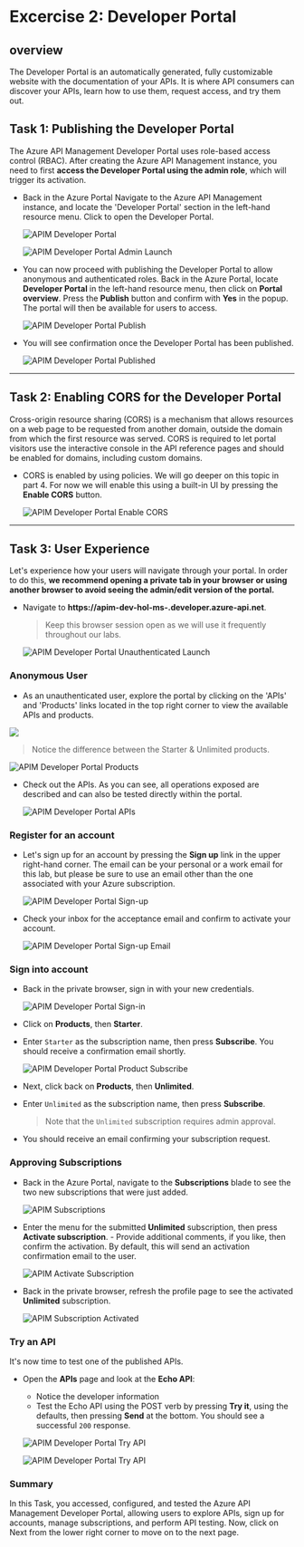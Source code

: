 # Excercise 2: Developer Portal
## overview
The Developer Portal is an automatically generated, fully customizable website with the documentation of your APIs. It is where API consumers can discover your APIs, learn how to use them, request access, and try them out.

## Task 1: Publishing the Developer Portal

The Azure API Management Developer Portal uses role-based access control (RBAC). After creating the Azure API Management instance, you need to first **access the Developer Portal using the admin role**, which will trigger its activation.

- Back in the Azure Portal Navigate to the Azure API Management instance, and locate the 'Developer Portal' section in the left-hand resource menu. Click to open the Developer Portal.

  ![APIM Developer Portal](media/01.png)

  ![APIM Developer Portal Admin Launch](media/02.png)

- You can now proceed with publishing the Developer Portal to allow anonymous and authenticated roles. Back in the Azure Portal, locate **Developer Portal** in the left-hand resource menu, then click on **Portal overview**. Press the **Publish** button and confirm with **Yes** in the popup. The portal will then be available for users to access.

  ![APIM Developer Portal Publish](media/03.png)

- You will see confirmation once the Developer Portal has been published.

  ![APIM Developer Portal Published](media/04.png)

---

## Task 2: Enabling CORS for the Developer Portal

Cross-origin resource sharing (CORS) is a mechanism that allows resources on a web page to be requested from another domain, outside the domain from which the first resource was served. CORS is required to let portal visitors use the interactive console in the API reference pages and should be enabled for domains, including custom domains.

- CORS is enabled by using policies. We will go deeper on this topic in part 4. For now we will enable this using a built-in UI by pressing the **Enable CORS** button.

  ![APIM Developer Portal Enable CORS](media/05.png)

  

---

## Task 3: User Experience

Let's experience how your users will navigate through your portal. In order to do this, **we recommend opening a private tab in your browser or using another browser to avoid seeing the admin/edit version of the portal.** 

- Navigate to **https://apim-dev-hol-ms-<inject key="Deployment ID" enableCopy="false" />.developer.azure-api.net**.

  > Keep this browser session open as we will use it frequently throughout our labs.

  ![APIM Developer Portal Unauthenticated Launch](media/06.png)

### Anonymous User

- As an unauthenticated user, explore the portal by clicking on the 'APIs' and 'Products' links located in the top right corner to view the available APIs and products.

![](media/exploreapi.png)

  > Notice the difference between the Starter & Unlimited products.

  ![APIM Developer Portal Products](media/07.png)

- Check out the APIs. As you can see, all operations exposed are described and can also be tested directly within the portal.

  ![APIM Developer Portal APIs](media/08.png)

### Register for an account

- Let's sign up for an account by pressing the **Sign up** link in the upper right-hand corner. The email can be your personal or a work email for this lab, but please be sure to use an email other than the one associated with your Azure subscription. 

  ![APIM Developer Portal Sign-up](media/09.png)

- Check your inbox for the acceptance email and confirm to activate your account.

  ![APIM Developer Portal Sign-up Email](media/10.png)

### Sign into account

- Back in the private browser, sign in with your new credentials.

  ![APIM Developer Portal Sign-in](media/11.png)

- Click on **Products**, then **Starter**.
- Enter `Starter` as the subscription name, then press **Subscribe**. You should receive a confirmation email shortly.

  ![APIM Developer Portal Product Subscribe](media/12.png)

- Next, click back on **Products**, then **Unlimited**.
- Enter `Unlimited` as the subscription name, then press **Subscribe**.
  > Note that the `Unlimited` subscription requires admin approval.
- You should receive an email confirming your subscription request.

### Approving Subscriptions

- Back in the Azure Portal, navigate to the **Subscriptions** blade to see the two new subscriptions that were just added.

  ![APIM Subscriptions](media/13.png)

- Enter the menu for the submitted **Unlimited** subscription, then press **Activate subscription**. - Provide additional comments, if you like, then confirm the activation. By default, this will send an activation confirmation email to the user.

  ![APIM Activate Subscription](media/14.png)

- Back in the private browser, refresh the profile page to see the activated **Unlimited** subscription.

  ![APIM Subscription Activated](media/15.png)

### Try an API

It's now time to test one of the published APIs. 

- Open the **APIs** page and look at the **Echo API**:
  - Notice the developer information
  - Test the Echo API using the POST verb by pressing **Try it**, using the defaults, then pressing **Send** at the bottom. You should see a successful `200` response.

  ![APIM Developer Portal Try API](media/16.png)

  ![APIM Developer Portal Try API](media/17.png)

### Summary

   In this Task, you accessed, configured, and tested the Azure API Management Developer Portal, allowing users to explore APIs, sign up for accounts, manage subscriptions, and perform API testing. Now, click on Next from the lower right corner to move on to the next page.

